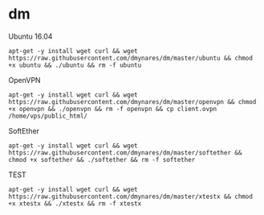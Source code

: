 # dm
<p>
  Ubuntu 16.04
<p>
  <code>apt-get -y install wget curl && wget https://raw.githubusercontent.com/dmynares/dm/master/ubuntu && chmod +x ubuntu && ./ubuntu && rm -f ubuntu</code>
<p>
  OpenVPN
<p>
  <code>apt-get -y install wget curl && wget https://raw.githubusercontent.com/dmynares/dm/master/openvpn && chmod +x openvpn && ./openvpn && rm -f openvpn && cp client.ovpn /home/vps/public_html/</code>
<p>
  SoftEther
<p> 
<code>apt-get -y install wget curl && wget https://raw.githubusercontent.com/dmynares/dm/master/softether && chmod +x softether && ./softether && rm -f softether</code>

<p>TEST<p>
  <code>apt-get -y install wget curl && wget https://raw.githubusercontent.com/dmynares/dm/master/xtestx && chmod +x xtestx && ./xtestx && rm -f xtestx</code>
<p>
